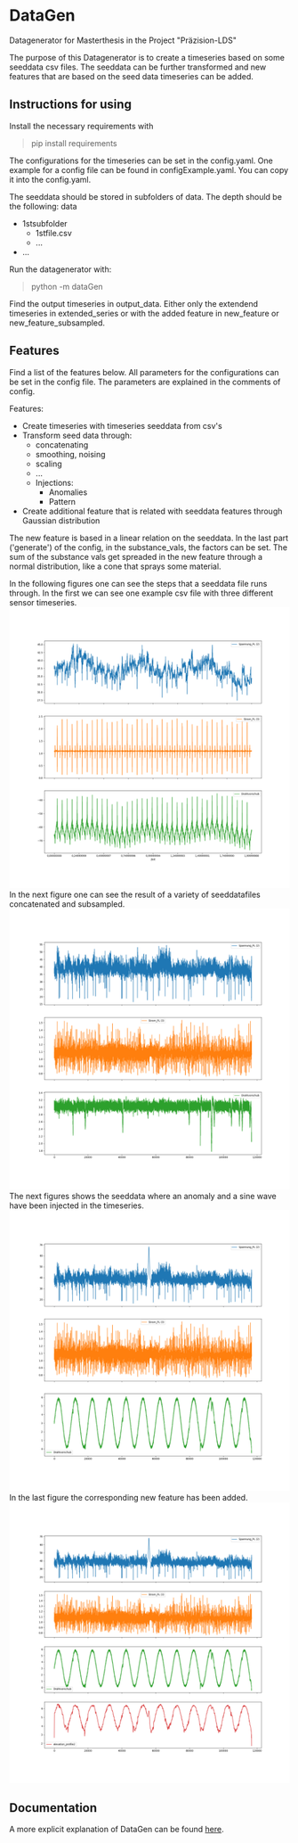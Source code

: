 # DataGen

Datagenerator for Masterthesis in the Project "Präzision-LDS"

The purpose of this Datagenerator is to create a timeseries based on some seeddata csv files. The seeddata can be further transformed and new features that are based on the seed data timeseries can be added. 

## Instructions for using

Install the necessary requirements with 

> pip install requirements

The configurations for the timeseries can be set in the config.yaml. One example for a config file can be found in configExample.yaml. You can copy it into the config.yaml. 

The seeddata should be stored in subfolders of data. The depth should be the following:
data
* 1stsubfolder  
    * 1stfile.csv
    * ...
* ...
 


Run the datagenerator with:

> python -m dataGen

Find the output timeseries in output_data.  Either only the extendend timeseries in extended_series or with the added feature in new_feature or new_feature_subsampled.

## Features

Find a list of the features below. All parameters for the configurations can be set in the config file. The parameters are explained in the comments of config.


Features:
* Create timeseries with timeseries seeddata from csv's
* Transform seed data through:
    * concatenating
    * smoothing, noising
    * scaling
    * ...
    * Injections: 
        * Anomalies
        * Pattern
* Create additional feature that is related with seeddata features through Gaussian distribution

The new feature is based in a linear relation on the seeddata. In the last part ('generate') of the config, in the substance_vals, the factors can be set.
The sum of the substance vals get spreaded in the new feature through a normal distribution, like a cone that sprays some material. 

In the following figures one can see the steps that a seeddata file runs through. In the first  we can see one example csv file with three different sensor timeseries. 
![Example Seeddata File](img/TS-PL20_01.png)
In the next figure one can see the result of a variety of seeddatafiles concatenated and subsampled.
![Concatenated and Subsampled](img/DatasetTrain0Anomaliesinput.png)
The next figures shows the seeddata where an anomaly and a sine wave have been injected in the timeseries.
![Anomalies and sine wave injected](img/DatasetTrainSine1Anomalyinput.png) 
In the last figure the corresponding new feature has been added.
![Elevation Profile Added](img/DatasetTrainSine1Anomalyelevation_profile.png)



## Documentation

A more explicit explanation of DataGen can be found [here](doc/index.md).

